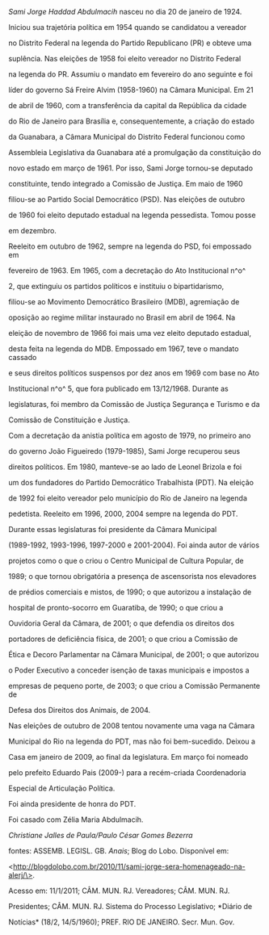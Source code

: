 

*Sami Jorge Haddad Abdulmacih* nasceu no dia 20 de janeiro de 1924.



Iniciou sua trajetória política em 1954 quando se candidatou a vereador

no Distrito Federal na legenda do Partido Republicano (PR) e obteve uma

suplência. Nas eleições de 1958 foi eleito vereador no Distrito Federal

na legenda do PR. Assumiu o mandato em fevereiro do ano seguinte e foi

líder do governo Sá Freire Alvim (1958-1960) na Câmara Municipal. Em 21

de abril de 1960, com a transferência da capital da República da cidade

do Rio de Janeiro para Brasília e, consequentemente, a criação do estado

da Guanabara, a Câmara Municipal do Distrito Federal funcionou como

Assembleia Legislativa da Guanabara até a promulgação da constituição do

novo estado em março de 1961. Por isso, Sami Jorge tornou-se deputado

constituinte, tendo integrado a Comissão de Justiça. Em maio de 1960

filiou-se ao Partido Social Democrático (PSD). Nas eleições de outubro

de 1960 foi eleito deputado estadual na legenda pessedista. Tomou posse

em dezembro.



Reeleito em outubro de 1962, sempre na legenda do PSD, foi empossado em

fevereiro de 1963. Em 1965, com a decretação do Ato Institucional n^o^

2, que extinguiu os partidos políticos e instituiu o bipartidarismo,

filiou-se ao Movimento Democrático Brasileiro (MDB), agremiação de

oposição ao regime militar instaurado no Brasil em abril de 1964. Na

eleição de novembro de 1966 foi mais uma vez eleito deputado estadual,

desta feita na legenda do MDB. Empossado em 1967, teve o mandato cassado

e seus direitos políticos suspensos por dez anos em 1969 com base no Ato

Institucional n^o^ 5, que fora publicado em 13/12/1968. Durante as

legislaturas, foi membro da Comissão de Justiça Segurança e Turismo e da

Comissão de Constituição e Justiça.



Com a decretação da anistia política em agosto de 1979, no primeiro ano

do governo João Figueiredo (1979-1985), Sami Jorge recuperou seus

direitos políticos. Em 1980, manteve-se ao lado de Leonel Brizola e foi

um dos fundadores do Partido Democrático Trabalhista (PDT). Na eleição

de 1992 foi eleito vereador pelo município do Rio de Janeiro na legenda

pedetista. Reeleito em 1996, 2000, 2004 sempre na legenda do PDT.

Durante essas legislaturas foi presidente da Câmara Municipal

(1989-1992, 1993-1996, 1997-2000 e 2001-2004). Foi ainda autor de vários

projetos como o que o criou o Centro Municipal de Cultura Popular, de

1989; o que tornou obrigatória a presença de ascensorista nos elevadores

de prédios comerciais e mistos, de 1990; o que autorizou a instalação de

hospital de pronto-socorro em Guaratiba, de 1990; o que criou a

Ouvidoria Geral da Câmara, de 2001; o que defendia os direitos dos

portadores de deficiência física, de 2001; o que criou a Comissão de

Ética e Decoro Parlamentar na Câmara Municipal, de 2001; o que autorizou

o Poder Executivo a conceder isenção de taxas municipais e impostos a

empresas de pequeno porte, de 2003; o que criou a Comissão Permanente de

Defesa dos Direitos dos Animais, de 2004.



Nas eleições de outubro de 2008 tentou novamente uma vaga na Câmara

Municipal do Rio na legenda do PDT, mas não foi bem-sucedido. Deixou a

Casa em janeiro de 2009, ao final da legislatura. Em março foi nomeado

pelo prefeito Eduardo Pais (2009-) para a recém-criada Coordenadoria

Especial de Articulação Política.



Foi ainda presidente de honra do PDT.



Foi casado com Zélia Maria Abdulmacih.



*Christiane Jalles de Paula/Paulo César Gomes Bezerra*



fontes: ASSEMB. LEGISL. GB. *Anais*; Blog do Lobo. Disponível em:

\<http://blogdolobo.com.br/2010/11/sami-jorge-sera-homenageado-na-alerj/\>.

Acesso em: 11/1/2011; CÂM. MUN. RJ. Vereadores; CÂM. MUN. RJ.

Presidentes; CÂM. MUN. RJ. Sistema do Processo Legislativo; *Diário de

Notícias* (18/2, 14/5/1960); PREF. RIO DE JANEIRO. Secr. Mun. Gov.

